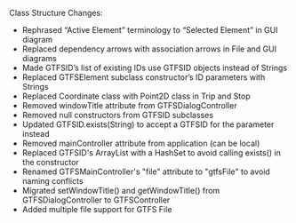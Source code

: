 Class Structure Changes:
* Rephrased “Active Element” terminology to “Selected Element” in GUI diagram
* Replaced dependency arrows with association arrows in File and GUI diagrams
* Made GTFSID’s list of existing IDs use GTFSID objects instead of Strings
* Replaced GTFSElement subclass constructor’s ID parameters with Strings
* Replaced Coordinate class with Point2D class in Trip and Stop
* Removed windowTitle attribute from GTFSDialogController
* Removed null constructors from GTFSID subclasses
* Updated GTFSID.exists(String) to accept a GTFSID for the parameter instead
* Removed mainController attribute from application (can be local)
* Replaced GTFSID's ArrayList with a HashSet to avoid calling exists() in the constructor
* Renamed GTFSMainController's "file" attribute to "gtfsFile" to avoid naming conflicts 
* Migrated setWindowTitle() and getWindowTitle() from GTFSDialogController to GTFSController
* Added multiple file support for GTFS File